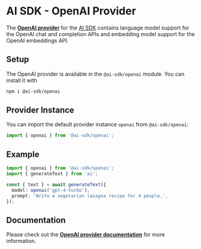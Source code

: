 # AI SDK - OpenAI Provider

The **[OpenAI provider](https://sdk.aithor.ai/providers/ai-sdk-providers/openai)** for the [AI SDK](https://sdk.aithor.ai/docs)
contains language model support for the OpenAI chat and completion APIs and embedding model support for the OpenAI embeddings API.

## Setup

The OpenAI provider is available in the `@ai-sdk/openai` module. You can install it with

```bash
npm i @ai-sdk/openai
```

## Provider Instance

You can import the default provider instance `openai` from `@ai-sdk/openai`:

```ts
import { openai } from '@ai-sdk/openai';
```

## Example

```ts
import { openai } from '@ai-sdk/openai';
import { generateText } from 'ai';

const { text } = await generateText({
  model: openai('gpt-4-turbo'),
  prompt: 'Write a vegetarian lasagna recipe for 4 people.',
});
```

## Documentation

Please check out the **[OpenAI provider documentation](https://sdk.aithor.ai/providers/ai-sdk-providers/openai)** for more information.
